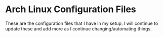 # Arch Linux Configuration Files
These are the configuration files that I have in my setup. I will continue to update these and add more as I continue changing/automating things.
